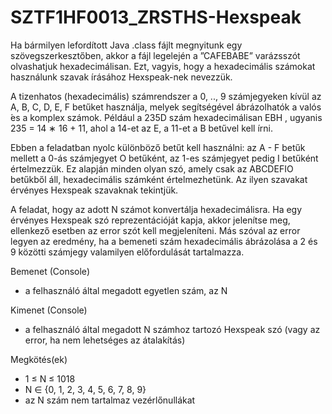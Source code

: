 # SZTF1HF0013_ZRSTHS-Hexspeak

Ha bármilyen lefordított Java .class fájlt megnyitunk egy szövegszerkesztőben, akkor a fájl legelején
a ”CAFEBABE” varázsszót olvashatjuk hexadecimálisan. Ezt, vagyis, hogy a hexadecimális számokat
használunk szavak  írásához Hexspeak-nek nevezzük.

A tizenhatos (hexadecimális) számrendszer a 0, .., 9 számjegyeken kívül az A, B, C, D, E, F betűket
használja, melyek segítségével  ábrázolhatók a valós  ́es a komplex számok. Például a 235D szám
hexadecimálisan EBH , ugyanis 235 = 14 ∗ 16 + 11, ahol a 14-et az E, a 11-et a B betűvel kell írni.

Ebben a feladatban nyolc különböző betűt kell használni: az A - F betűk mellett a 0-ás számjegyet
O betűként, az 1-es számjegyet pedig I betűként értelmezzük. Ez alapján minden olyan szó, amely
csak az ABCDEFIO betűkből áll, hexadecimális számként értelmezhetünk. Az ilyen szavakat érvényes
Hexspeak szavaknak tekintjük.

A feladat, hogy az adott N számot konvertálja hexadecimálisra. Ha egy érvényes Hexspeak szó
reprezentációját kapja, akkor jelenítse meg, ellenkező esetben az error szót kell megjeleníteni. Más
szóval az error legyen az eredmény, ha a bemeneti szám hexadecimális ábrázolása a 2 és 9 közötti
számjegy valamilyen előfordulását tartalmazza.

Bemenet (Console)
- a felhasználó által megadott egyetlen szám, az N

Kimenet (Console)
- a felhasználó által megadott N számhoz tartozó Hexspeak szó (vagy az error, ha nem lehetséges
az átalakítás)

Megkötés(ek)
- 1 ≤ N ≤ 1018
- N ∈ {0, 1, 2, 3, 4, 5, 6, 7, 8, 9}
- az N szám nem tartalmaz vezérlőnullákat

